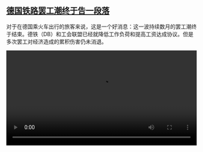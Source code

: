 <!--1711538223000-->
[德国铁路罢工潮终于告一段落](https://www.dw.com/zh/%E5%BE%B7%E5%9B%BD%E9%93%81%E8%B7%AF%E7%BD%A2%E5%B7%A5%E6%BD%AE%E7%BB%88%E4%BA%8E%E5%91%8A%E4%B8%80%E6%AE%B5%E8%90%BD/a-68680549)
------

<p>对于在德国乘火车出行的旅客来说，这是一个好消息：这一波持续数月的罢工潮终于结束。德铁（DB）和工会联盟已经就降低工作负荷和提高工资达成协议。但是多次罢工对经济造成的累积伤害仍未消退。</small></p><video src="https://tvdownloaddw-a.akamaihd.net/Events/mp4/vdt_zh/2024/dwvgchi240327_dwvgchi240327_bahn-ltr-wide_01icw_AVC_1280x720.mp4" controls style="width:100%"></video>
